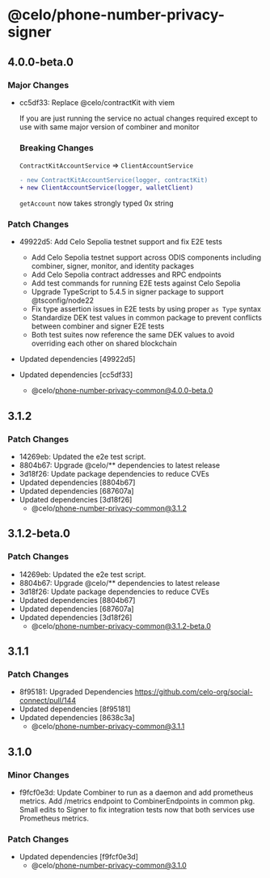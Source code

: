# @celo/phone-number-privacy-signer

## 4.0.0-beta.0

### Major Changes

- cc5df33: Replace @celo/contractKit with viem

  If you are just running the service no actual changes required except to use with same major version of combiner and monitor

  ### Breaking Changes

  `ContractKitAccountService` => `ClientAccountService`

  ```diff
  - new ContractKitAccountService(logger, contractKit)
  + new ClientAccountService(logger, walletClient)

  ```

  `getAccount` now takes strongly typed 0x string

### Patch Changes

- 49922d5: Add Celo Sepolia testnet support and fix E2E tests

  - Add Celo Sepolia testnet support across ODIS components including combiner, signer, monitor, and identity packages
  - Add Celo Sepolia contract addresses and RPC endpoints
  - Add test commands for running E2E tests against Celo Sepolia
  - Upgrade TypeScript to 5.4.5 in signer package to support @tsconfig/node22
  - Fix type assertion issues in E2E tests by using proper `as Type` syntax
  - Standardize DEK test values in common package to prevent conflicts between combiner and signer E2E tests
  - Both test suites now reference the same DEK values to avoid overriding each other on shared blockchain

- Updated dependencies [49922d5]
- Updated dependencies [cc5df33]
  - @celo/phone-number-privacy-common@4.0.0-beta.0

## 3.1.2

### Patch Changes

- 14269eb: Updated the e2e test script.
- 8804b67: Upgrade @celo/\*\* dependencies to latest release
- 3d18f26: Update package dependencies to reduce CVEs
- Updated dependencies [8804b67]
- Updated dependencies [687607a]
- Updated dependencies [3d18f26]
  - @celo/phone-number-privacy-common@3.1.2

## 3.1.2-beta.0

### Patch Changes

- 14269eb: Updated the e2e test script.
- 8804b67: Upgrade @celo/\*\* dependencies to latest release
- 3d18f26: Update package dependencies to reduce CVEs
- Updated dependencies [8804b67]
- Updated dependencies [687607a]
- Updated dependencies [3d18f26]
  - @celo/phone-number-privacy-common@3.1.2-beta.0

## 3.1.1

### Patch Changes

- 8f95181: Upgraded Dependencies https://github.com/celo-org/social-connect/pull/144
- Updated dependencies [8f95181]
- Updated dependencies [8638c3a]
  - @celo/phone-number-privacy-common@3.1.1

## 3.1.0

### Minor Changes

- f9fcf0e3d: Update Combiner to run as a daemon and add prometheus metrics. Add /metrics endpoint to CombinerEndpoints in common pkg. Small edits to Signer to fix integration tests now that both services use Prometheus metrics.

### Patch Changes

- Updated dependencies [f9fcf0e3d]
  - @celo/phone-number-privacy-common@3.1.0
